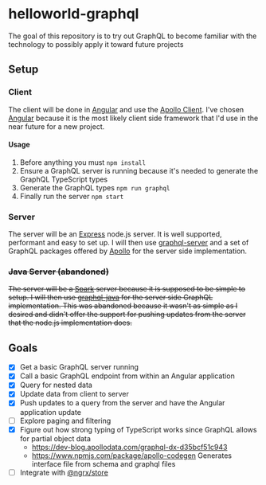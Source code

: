# helloworld-graphql
The goal of this repository is to try out GraphQL to become familiar with the technology to possibly apply it toward future projects

## Setup
### Client
The client will be done in [Angular](https://angular.io/) and use the [Apollo Client](http://dev.apollodata.com/). I've chosen [Angular](https://angular.io/) because it is the most likely client side framework that I'd use in the near future for a new project.

#### Usage
1. Before anything you must `npm install`
1. Ensure a GraphQL server is running because it's needed to generate the GraphQL TypeScript types
1. Generate the GraphQL types `npm run graphql`
1. Finally run the server `npm start`

### Server
The server will be an [Express](http://expressjs.com/) node.js server. It is well supported, performant and easy to set up. I will then use [graphql-server](http://graphql.org/code/#graphql-server-http-dev-apollodata-com-tools-graphql-server-index-html-github-https-github-com-apollostack-graphql-server-npm-https-www-npmjs-com-package-graphql-server) and a set of GraphQL packages offered by [Apollo](http://dev.apollodata.com/tools/graphql-server/index.html) for the server side implementation.

### ~~Java Server (abandoned)~~
~~The server will be a [Spark](http://sparkjava.com/) server because it is supposed to be simple to setup. I will then use [graphql-java](https://github.com/graphql-java) for the server side GraphQL implementation.
This was abandoned because it wasn't as simple as I desired and didn't offer the support for pushing updates from the server that the node.js implementation does.~~

## Goals
- [x] Get a basic GraphQL server running
- [x] Call a basic GraphQL endpoint from within an Angular application
- [x] Query for nested data
- [x] Update data from client to server
- [x] Push updates to a query from the server and have the Angular application update
- [ ] Explore paging and filtering
- [x] Figure out how strong typing of TypeScript works since GraphQL allows for partial object data
  - https://dev-blog.apollodata.com/graphql-dx-d35bcf51c943
  - https://www.npmjs.com/package/apollo-codegen
    Generates interface file from schema and graphql files
- [ ] Integrate with [@ngrx/store](https://github.com/ngrx/store)
